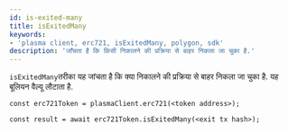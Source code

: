 ```yaml
---
id: is-exited-many
title: isExitedMany
keywords:
- 'plasma client, erc721, isExitedMany, polygon, sdk'
description: 'जाँचता है कि किसी निकालने की प्रक्रिया से बाहर निकला जा चुका है.'
---
```


`isExitedMany`तरीका यह जांचता है कि क्या निकालने की प्रक्रिया से बाहर निकला जा चुका है. यह बूलियन वैल्यू लौटाता है.

```
const erc721Token = plasmaClient.erc721(<token address>);

const result = await erc721Token.isExitedMany(<exit tx hash>);

```

